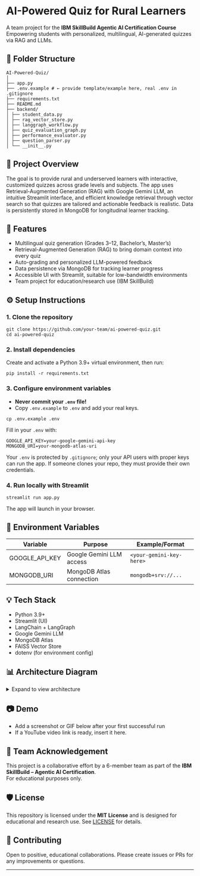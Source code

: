 # AI-Powered Quiz for Rural Learners

A team project for the **IBM SkillBuild Agentic AI Certification Course**  
Empowering students with personalized, multilingual, AI-generated quizzes via RAG and LLMs.

## 📂 Folder Structure

```
AI-Powered-Quiz/
│
├── app.py
├── .env.example # ← provide template/example here, real .env in .gitignore
├── requirements.txt
├── README.md
├── backend/
│ ├── student_data.py
│ ├── rag_vector_store.py
│ ├── langgraph_workflow.py
│ ├── quiz_evaluation_graph.py
│ ├── performance_evaluator.py
│ ├── question_parser.py
│ └── __init__.py
```

## 📝 Project Overview

The goal is to provide rural and underserved learners with interactive, customized quizzes across grade levels and subjects. The app uses Retrieval-Augmented Generation (RAG) with Google Gemini LLM, an intuitive Streamlit interface, and efficient knowledge retrieval through vector search so that quizzes are tailored and actionable feedback is realistic. Data is persistently stored in MongoDB for longitudinal learner tracking.

## 🚀 Features

- Multilingual quiz generation (Grades 3–12, Bachelor’s, Master’s)
- Retrieval-Augmented Generation (RAG) to bring domain context into every quiz
- Auto-grading and personalized LLM-powered feedback
- Data persistence via MongoDB for tracking learner progress
- Accessible UI with Streamlit, suitable for low-bandwidth environments
- Team project for education/research use (IBM SkillBuild)

## ⚙️ Setup Instructions

### 1. Clone the repository
```
git clone https://github.com/your-team/ai-powered-quiz.git
cd ai-powered-quiz
```

### 2. Install dependencies

Create and activate a Python 3.9+ virtual environment, then run:
```
pip install -r requirements.txt
```

### 3. Configure environment variables

- **Never commit your `.env` file!**  
- Copy `.env.example` to `.env` and add your real keys.
```
cp .env.example .env
```

Fill in your `.env` with:
```
GOOGLE_API_KEY=your-google-gemini-api-key
MONGODB_URI=your-mongodb-atlas-uri
```

Your `.env` is protected by `.gitignore`; only your API users with proper keys can run the app. If someone clones your repo, they must provide their own credentials.

### 4. Run locally with Streamlit
```
streamlit run app.py
```

The app will launch in your browser.

## 🔗 Environment Variables

| Variable       | Purpose                 | Example/Format        |
|----------------|------------------------|----------------------|
| GOOGLE_API_KEY | Google Gemini LLM access | `<your-gemini-key-here>` |
| MONGODB_URI    | MongoDB Atlas connection | `mongodb+srv://...`  |

## 💡 Tech Stack

- Python 3.9+
- Streamlit (UI)
- LangChain + LangGraph
- Google Gemini LLM
- MongoDB Atlas
- FAISS Vector Store
- dotenv (for environment config)

## 📊 Architecture Diagram

<details>
<summary>Expand to view architecture</summary>
```
[ Student UI / Streamlit ]
|
v
[ app.py ]
|
| | |
[ Quiz [ Quiz [ MongoDB
Generator ] Evaluation ] DataStore ]
| | |
[RAG/vector [ LLM [ Student
Search Report/FB ] Records ]
& Gemini ]
```

</details>

## 📷 Demo

- Add a screenshot or GIF below after your first successful run  
- If a YouTube video link is ready, insert it here.

## 👥 Team Acknowledgement

This project is a collaborative effort by a 6-member team as part of the **IBM SkillBuild – Agentic AI Certification**.  
For educational purposes only.

## 🛡️ License

This repository is licensed under the **MIT License** and is designed for educational and research use. See [LICENSE](LICENSE) for details.

## 🤝 Contributing

Open to positive, educational collaborations. Please create issues or PRs for any improvements or questions.

---
